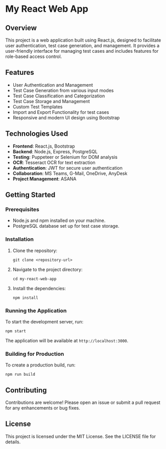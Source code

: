 # My React Web App

## Overview
This project is a web application built using React.js, designed to facilitate user authentication, test case generation, and management. It provides a user-friendly interface for managing test cases and includes features for role-based access control.

## Features
- User Authentication and Management
- Test Case Generation from various input modes
- Test Case Classification and Categorization
- Test Case Storage and Management
- Custom Test Templates
- Import and Export Functionality for test cases
- Responsive and modern UI design using Bootstrap

## Technologies Used
- **Frontend**: React.js, Bootstrap
- **Backend**: Node.js, Express, PostgreSQL
- **Testing**: Puppeteer or Selenium for DOM analysis
- **OCR**: Tesseract OCR for text extraction
- **Authentication**: JWT for secure user authentication
- **Collaboration**: MS Teams, G-Mail, OneDrive, AnyDesk
- **Project Management**: ASANA

## Getting Started

### Prerequisites
- Node.js and npm installed on your machine.
- PostgreSQL database set up for test case storage.

### Installation
1. Clone the repository:
   ```
   git clone <repository-url>
   ```
2. Navigate to the project directory:
   ```
   cd my-react-web-app
   ```
3. Install the dependencies:
   ```
   npm install
   ```

### Running the Application
To start the development server, run:
```
npm start
```
The application will be available at `http://localhost:3000`.

### Building for Production
To create a production build, run:
```
npm run build
```

## Contributing
Contributions are welcome! Please open an issue or submit a pull request for any enhancements or bug fixes.

## License
This project is licensed under the MIT License. See the LICENSE file for details.